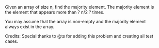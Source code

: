 Given an array of size n, find the majority element. The majority element is the element that appears more than ? n/2 ? times.

You may assume that the array is non-empty and the majority element always exist in the array.

Credits:
Special thanks to @ts for adding this problem and creating all test cases.